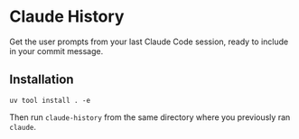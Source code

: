 # Claude History

Get the user prompts from your last Claude Code session, ready to include in your commit message.

## Installation

```command
uv tool install . -e
```

Then run `claude-history` from the same directory where you previously ran `claude`.
